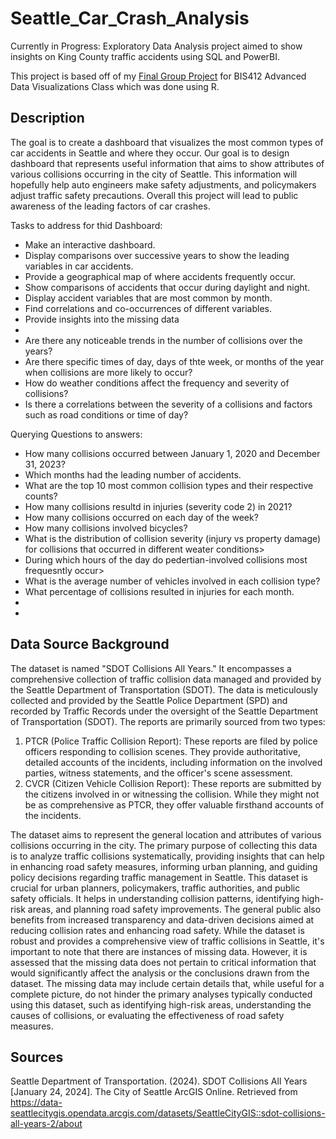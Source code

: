 # Seattle_Car_Crash_Analysis
Currently in Progress:
Exploratory Data Analysis project aimed to show insights on King County traffic accidents using SQL and PowerBI.

This project is based off of my [Final Group Project](BIS412_Final_Project\README.md) for BIS412 Advanced Data Visualizations Class which was done using R.

## Description

The goal is to create a dashboard that visualizes the most common types of car accidents in Seattle and where they occur. Our goal is to design dashboard that represents useful information that aims to show attributes of various collisions occurring in the city of Seattle. This information will hopefully help auto engineers make safety adjustments, and policymakers adjust traffic safety precautions. Overall this project will lead to public awareness of the leading factors of car crashes. 

Tasks to address for thid Dashboard:
- Make an interactive dashboard.
- Display comparisons over successive years to show the leading variables in car accidents.
- Provide a geographical map of where accidents frequently occur.
- Show comparisons of accidents that occur during daylight and night.
- Display accident variables that are most common by month.
- Find correlations and co-occurrences of different variables.
- Provide insights into the missing data
- 
- Are there any noticeable trends in the number of collisions over the years?
- Are there specific times of day, days of thte week, or months of the year when collisions are more likely to occur?
- How do weather conditions affect the frequency and severity of collisions?
- Is there a correlations between the severity of a collisions and factors such as road conditions or time of day?

Querying Questions to answers:

- How many collisions occurred between January 1, 2020 and December 31, 2023?
- Which months had the leading number of accidents.
- What are the top 10 most common collision types and their respective counts?
- How many collisions resultd in injuries (severity code 2) in 2021?
- How many collisions occurred on each day of the week?
- How many collisions involved bicycles?
- What is the distribution of collision severity (injury vs property damage) for collisions that occurred in different weater conditions>
- During which hours of the day do pedertian-involved collisions most frequesntly occur>
- What is the average number of vehicles involved in each collision type?
- What percentage of collisions resulted in injuries for each month.
- 
- 

## Data Source Background

The dataset is named "SDOT Collisions All Years." It encompasses a comprehensive collection of traffic collision data managed and provided by the Seattle Department of Transportation (SDOT). The data is meticulously collected and provided by the Seattle Police Department (SPD) and recorded by Traffic Records under the oversight of the Seattle Department of Transportation (SDOT). The reports are primarily sourced from two types:
1. PTCR (Police Traffic Collision Report): These reports are filed by police officers responding to collision scenes. They provide authoritative, detailed accounts of the incidents, including information on the involved parties, witness statements, and the officer's scene assessment.
2. CVCR (Citizen Vehicle Collision Report): These reports are submitted by the citizens involved in or witnessing the collision. While they might not be as comprehensive as PTCR, they offer valuable firsthand accounts of the incidents.

The dataset aims to represent the general location and attributes of various collisions occurring in the city. The primary purpose of collecting this data is to analyze traffic collisions systematically, providing insights that can help in enhancing road safety measures, informing urban planning, and guiding policy decisions regarding traffic management in Seattle. This dataset is crucial for urban planners, policymakers, traffic authorities, and public safety officials. It helps in understanding collision patterns, identifying high-risk areas, and planning road safety improvements. The general public also benefits from increased transparency and data-driven decisions aimed at reducing collision rates and enhancing road safety. While the dataset is robust and provides a comprehensive view of traffic collisions in Seattle, it's important to note that there are instances of missing data. However, it is assessed that the missing data does not pertain to critical information that would significantly affect the analysis or the conclusions drawn from the dataset. The missing data may include certain details that, while useful for a complete picture, do not hinder the primary analyses typically conducted using this dataset, such as identifying high-risk areas, understanding the causes of collisions, or evaluating the effectiveness of road safety measures.

## Sources
Seattle Department of Transportation. (2024). SDOT Collisions All Years [January 24, 2024]. The City of Seattle ArcGIS Online. Retrieved from https://data-seattlecitygis.opendata.arcgis.com/datasets/SeattleCityGIS::sdot-collisions-all-years-2/about

